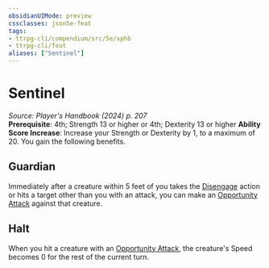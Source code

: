 ```yaml
---
obsidianUIMode: preview
cssclasses: json5e-feat
tags:
- ttrpg-cli/compendium/src/5e/xphb
- ttrpg-cli/feat
aliases: ["Sentinel"]
---
```

# Sentinel
*Source: Player's Handbook (2024) p. 207*  
**Prerequisite**: 4th; Strength 13 or higher or 4th; Dexterity 13 or higher
**Ability Score Increase**: Increase your Strength or Dexterity by 1, to a maximum of 20.
You gain the following benefits.

## Guardian

Immediately after a creature within 5 feet of you takes the [Disengage](Misc%20Files/CLI/rules/actions.md#Disengage) action or hits a target other than you with an attack, you can make an [Opportunity Attack](Misc%20Files/CLI/rules/actions.md#Opportunity%20Attack) against that creature.

## Halt

When you hit a creature with an [Opportunity Attack](Misc%20Files/CLI/rules/actions.md#Opportunity%20Attack), the creature's Speed becomes 0 for the rest of the current turn.